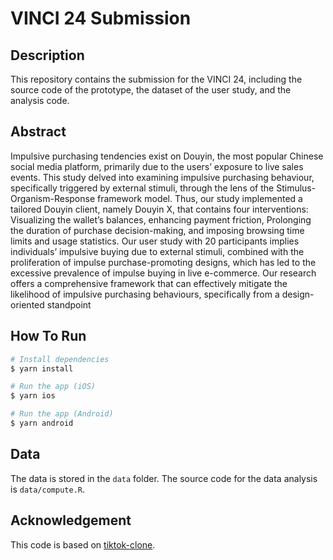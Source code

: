 # VINCI 24 Submission

## Description
This repository contains the submission for the VINCI 24, including the source code of the prototype, the dataset of the user study, and the analysis code.

## Abstract
Impulsive purchasing tendencies exist on Douyin, the most popular Chinese social media platform, primarily due to the users’ exposure
to live sales events. This study delved into examining impulsive purchasing behaviour, specifically triggered by external stimuli,
through the lens of the Stimulus-Organism-Response framework model. Thus, our study implemented a tailored Douyin client, namely
Douyin X, that contains four interventions: Visualizing the wallet’s balances, enhancing payment friction, Prolonging the duration
of purchase decision-making, and imposing browsing time limits and usage statistics. Our user study with 20 participants implies
individuals’ impulsive buying due to external stimuli, combined with the proliferation of impulse purchase-promoting designs, which
has led to the excessive prevalence of impulse buying in live e-commerce. Our research offers a comprehensive framework that can
effectively mitigate the likelihood of impulsive purchasing behaviours, specifically from a design-oriented standpoint

## How To Run

```bash
# Install dependencies
$ yarn install

# Run the app (iOS)
$ yarn ios

# Run the app (Android)
$ yarn android
```

## Data
The data is stored in the `data` folder. The source code for the data analysis is `data/compute.R`.

## Acknowledgement
This code is based on [tiktok-clone](https://github.com/matheuscastroweb/tiktok-clone).
